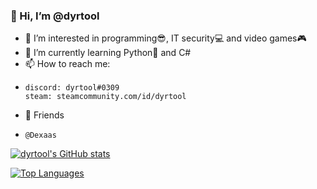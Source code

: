 ### 👋 Hi, I’m @dyrtool
- 👀 I’m interested in programming😎, IT security💻 and video games🎮
- 🌱 I’m currently learning Python🐍 and C#
- 📫 How to reach me:
-     discord: dyrtool#0309
      steam: steamcommunity.com/id/dyrtool
- 💪 Friends
-     @Dexaas
<!--- - 💞️ I’m looking to collaborate on idk --->

[![dyrtool's GitHub stats](https://github-readme-stats.vercel.app/api?username=dyrtool&theme=gotham&show_icons=true)](https://github.com/anuraghazra/github-readme-stats)

[![Top Languages](https://github-readme-stats.vercel.app/api/top-langs/?username=dyrtool&theme=gotham&show_icons=true)](https://github.com/anuraghazra/github-readme-stats)

<!---
dyrtool/dyrtool is a ✨ special ✨ repository because its `README.md` (this file) appears on your GitHub profile.
You can click the Preview link to take a look at your changes.
--->
